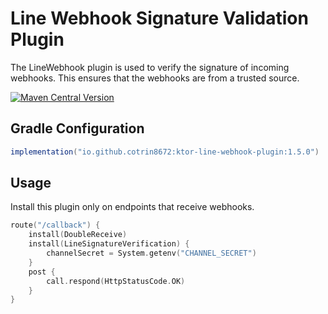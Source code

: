 # Line Webhook Signature Validation Plugin
The LineWebhook plugin is used to verify the signature of incoming webhooks. This ensures that the webhooks are from a trusted source.

[![Maven Central Version](https://img.shields.io/maven-central/v/io.github.cotrin8672/ktor-line-webhook-plugin)
](https://central.sonatype.com/artifact/io.github.cotrin8672/ktor-line-webhook-plugin)
## Gradle Configuration
```gradle
implementation("io.github.cotrin8672:ktor-line-webhook-plugin:1.5.0")
```

## Usage
Install this plugin only on endpoints that receive webhooks.
```kotlin
route("/callback") {
    install(DoubleReceive)
    install(LineSignatureVerification) {
        channelSecret = System.getenv("CHANNEL_SECRET")
    }
    post {
        call.respond(HttpStatusCode.OK)
    }
}
```
